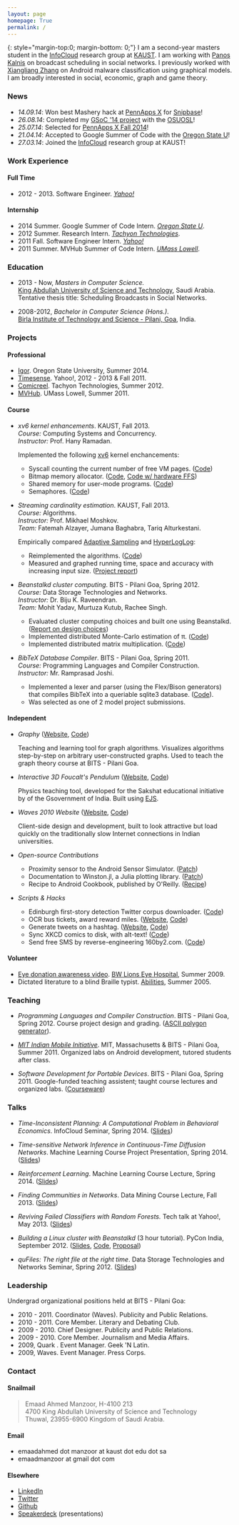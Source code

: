 ```yaml
---
layout: page
homepage: True
permalink: /
---
```


{: style="margin-top:0; margin-bottom: 0;"}
I am a second-year masters student in the [InfoCloud][1] research group at
[KAUST][2]. I am working with [Panos Kalnis][3] on broadcast scheduling in
social networks. I previously worked with [Xiangliang Zhang][5] on Android
malware classification using graphical models. I am broadly interested in
social, economic, graph and game theory.

### News

   * *14.09.14*: Won best Mashery hack at
   [PennApps X](http://2014f.pennapps.com/) for
   [Snipbase](http://challengepost.com/software/snipbase)!
   * *26.08.14*: Completed my [GSoC '14 project][7] with the [OSUOSL][6]!
   * *25.07.14*: Selected for
   [PennApps X Fall 2014](http://2014f.pennapps.com/)!
   * *21.04.14*: Accepted to Google Summer of Code with the [Oregon State U][6]!
   * *27.03.14*: Joined the [InfoCloud][1] research group at KAUST!

### Work Experience

#### Full Time

   * 2012 - 2013. Software Engineer. *[Yahoo!][8]*

#### Internship

   * 2014 Summer. Google Summer of Code Intern. *[Oregon State U][6]*.
   * 2012 Summer. Research Intern. *[Tachyon Technologies][9]*.
   * 2011 Fall. Software Engineer Intern. *[Yahoo!][8]*
   * 2011 Summer. MVHub Summer of Code Intern. *[UMass Lowell][10]*.

### Education

   * 2013 - Now, *Masters in Computer Science.*
     <br/>[King Abdullah University of Science and Technology][2], Saudi Arabia.
     <br/>Tentative thesis title: Scheduling Broadcasts in Social Networks.

   * 2008-2012, *Bachelor in Computer Science (Hons.)*.
     <br/>[Birla Institute of Technology and Science - Pilani, Goa][4], India.

### Projects

#### Professional

   * [Igor](/tags/#gsoc2014-ref). Oregon State University, Summer 2014.
   * [Timesense](/yahoo/). Yahoo!, 2012 - 2013 & Fall 2011. 
   * [Comicreel](/tachyon/). Tachyon Technologies, Summer 2012.
   * [MVHub](http://thecsl.org/go/fake-blog/packaged_divorce.shtml). UMass Lowell, Summer 2011.

#### Course

   * *xv6 kernel enhancements*. KAUST, Fall 2013.<br/>
      *Course:* Computing Systems and Concurrency.<br/>
      *Instructor:* Prof. Hany Ramadan.

      Implemented the following [xv6](http://pdos.csail.mit.edu/6.828/2012/xv6.html) kernel enchancements:

      * Syscall counting the current number of free VM pages. ([Code](https://github.com/emaadmanzoor/xv6/tree/used-pages-syscall))
      * Bitmap memory allocator. ([Code](https://github.com/emaadmanzoor/xv6/tree/free-memory-bitmap), [Code w/ hardware FFS](https://github.com/emaadmanzoor/xv6/tree/hardware-ffs))
      * Shared memory for user-mode programs. ([Code](https://github.com/emaadmanzoor/xv6/tree/shared-memory))
      * Semaphores. ([Code](https://github.com/emaadmanzoor/xv6/tree/semaphores))

   * *Streaming cardinality estimation*. KAUST, Fall 2013.<br/>
      *Course:* Algorithms.<br/>
      *Instructor:* Prof. Mikhael Moshkov.<br/>
      *Team:* Fatemah Alzayer, Jumana Baghabra, Tariq Alturkestani.

      Empirically compared [Adaptive Sampling](http://hal.archives-ouvertes.fr/docs/00/07/55/33/PDF/RR-1025.pdf) and [HyperLogLog](http://algo.inria.fr/flajolet/Publications/FlFuGaMe07.pdf):

      * Reimplemented the algorithms. ([Code](https://github.com/emaadmanzoor/streaming-unique-counting))
      * Measured and graphed running time, space and accuracy with increasing input size. ([Project report](https://www.dropbox.com/s/xa8hir3x2zlwv31/CS260_Final_Report.pdf))

   * *Beanstalkd cluster computing*. BITS - Pilani Goa, Spring 2012.<br/>
      *Course:* Data Storage Technologies and Networks.<br/>
      *Instructor:* Dr. Biju K. Raveendran.<br/>
      *Team:* Mohit Yadav, Murtuza Kutub, Rachee Singh.

      * Evaluated cluster computing choices and built one using Beanstalkd. ([Report on design choices](http://eyeshalfclosed.com/blog/2012/03/17/throwing-darts/))
      * Implemented distributed Monte-Carlo estimation of π. ([Code](https://github.com/emaadmanzoor/distributed-pi-estimation))
      * Implemented distributed matrix multiplication. ([Code](https://github.com/racheesingh/Beanstalkd-Cluster))

   * *BibTeX Database Compiler*. BITS - Pilani Goa, Spring 2011.<br/>
      *Course:* Programming Languages and Compiler Construction.<br/>
      *Instructor:* Mr. Ramprasad Joshi.<br/>

      * Implemented a lexer and parser (using the Flex/Bison generators) that compiles BibTeX into a queriable sqlite3 database. ([Code](https://github.com/emaadmanzoor/bib2sqlite)).
      * Was selected as one of 2 model project submissions.

#### Independent

   * *Graphy* ([Website](http://emaadmanzoor.github.io/graphy/), [Code](https://github.com/emaadmanzoor/graphy/))

      Teaching and learning tool for graph algorithms. Visualizes algorithms step-by-step on arbitrary user-constructed graphs. Used to teach the graph theory course at BITS - Pilani Goa.

   * *Interactive 3D Foucalt's Pendulum* ([Website](http://ictwiki.iitk.ernet.in/wiki/index.php/Animations_in_Physics), [Code](https://github.com/racheesingh/Physics-Simulations))

      Physics teaching tool, developed for the Sakshat educational initiative by of the Gsovernment of India. Built using [EJS](http://fem.um.es/Ejs/).

   * *Waves 2010 Website* ([Website](http://www.bits-waves.org/2010/), [Code](https://github.com/emaadmanzoor/openwaves2010))

      Client-side design and development, built to look attractive but load quickly on the traditionally slow Internet connections in Indian universities.

   * *Open-source Contributions*
      * Proximity sensor to the Android Sensor Simulator. ([Patch](http://code.google.com/p/openintents/source/detail?r=3280))
      * Documentation to Winston.jl, a Julia plotting library. ([Patch](https://github.com/nolta/Winston.jl/issues/38))
      * Recipe to Android Cookbook, published by O'Reilly. ([Recipe](https://www.androidcookbook.com/Recipe.seam?recipeId=1229))

   * *Scripts & Hacks*
      * Edinburgh first-story detection Twitter corpus downloader. ([Code](https://gist.github.com/emaadmanzoor/5019020))
      * OCR bus tickets, award reward miles. ([Website](http://bmtcmiles.herokuapp.com/), [Code](https://github.com/emaadmanzoor/bmtc-miles/))
      * Generate tweets on a hashtag. ([Website](http://lyrebird.herokuapp.com/), [Code](https://github.com/emaadmanzoor/lyrebird))
      * Sync XKCD comics to disk, with alt-text! ([Code](https://github.com/emaadmanzoor/xkcd.pl))
      * Send free SMS by reverse-engineering 160by2.com. ([Code](https://github.com/emaadmanzoor/pyFreeSMS))

#### Volunteer

   * [Eye donation awareness video](http://www.youtube.com/watch?v=4GYvi0BYvks). [BW Lions Eye Hospital](http://www.bwlionseye.org/), Summer 2009.
   * Dictated literature to a blind Braille typist. [Abilities](http://www.ashanet.org/projects/project-view.php?p=5]), Summer 2005.

### Teaching

   * *Programming Languages and Compiler Construction*. BITS - Pilani Goa, Spring 2012. Course project design and grading. ([ASCII polygon generator](https://github.com/racheesingh/Regular-Polygon-Generator)).

   * *[MIT Indian Mobile Initiative](http://globalchallenge.mit.edu/teams/view/148)*. MIT, Massachusetts & BITS - Pilani Goa, Summer 2011. Organized labs on Android development, tutored students after class.

   * *Software Development for Portable Devices*. BITS - Pilani Goa, Spring 2011. Google-funded teaching assistent; taught course lectures and organized labs. ([Courseware](http://bit.ly/emaadcourseware))

### Talks

   * *Time-Inconsistent Planning: A Computational Problem in Behavioral Economics*. InfoCloud Seminar, Spring 2014. ([Slides](https://speakerdeck.com/emaadmanzoor/time-inconsistent-planning))

   * *Time-sensitive Network Inference in Continuous-Time Diffusion Networks*. Machine Learning Course Project Presentation, Spring 2014. ([Slides](https://speakerdeck.com/emaadmanzoor/time-sensitive-network-inference-in-diffusion-networks))

   * *Reinforcement Learning*. Machine Learning Course Lecture, Spring 2014. ([Slides](https://speakerdeck.com/emaadmanzoor/reinforcement-learning))

   * *Finding Communities in Networks*. Data Mining Course Lecture, Fall 2013. ([Slides](https://speakerdeck.com/emaadmanzoor/finding-communities-in-networks))

   * *Reviving Failed Classifiers with Random Forests.* Tech talk at Yahoo!, May 2013. ([Slides](https://speakerdeck.com/emaadmanzoor/reviving-failed-classifiers-with-random-forests))

   * *Building a Linux cluster with Beanstalkd* (3 hour tutorial). PyCon India, September 2012. ([Slides](https://speakerdeck.com/emaadmanzoor/building-a-cluster-with-python-and-beanstalkd), [Code](https://github.com/emaadmanzoor/beanstalkd-pycon2012-tutorial/), [Proposal](http://in.pycon.org/2012/funnel/pyconindia2012/55-simple-linux-cluster-with-python-and-beanstalkd))

   * *quFiles: The right file at the right time*. Data Storage Technologies and Networks Seminar, Spring 2012. ([Slides](https://speakerdeck.com/emaadmanzoor/qufiles-the-right-file-at-the-right-time))

### Leadership

Undergrad organizational positions held at BITS - Pilani Goa:

   * 2010 - 2011. Coordinator (Waves). Publicity and Public Relations.
   * 2010 - 2011. Core Member. Literary and Debating Club.
   * 2009 - 2010. Chief Designer. Publicity and Public Relations.
   * 2009 - 2010. Core Member. Journalism and Media Affairs.
   * 2009, Quark . Event Manager. Geek 'N Latin.
   * 2009, Waves. Event Manager. Press Corps.

### Contact

#### Snailmail

> Emaad Ahmed Manzoor, H-4100 213<br/>
> 4700 King Abdullah University of Science and Technology<br/>
> Thuwal, 23955-6900 Kingdom of Saudi Arabia.<br/>

#### Email

   * emaadahmed dot manzoor at kaust dot edu dot sa
   * emaadmanzoor at gmail dot com

#### Elsewhere

   * [LinkedIn](https://linkedin.com/in/emaadmanzoor)
   * [Twitter](https://twitter.com/emaadmanzoor)
   * [Github](https://github.com/emaadmanzoor)
   * [Speakerdeck](https://speakerdeck.com/emaadmanzoor) (presentations)

[1]: http://cloud.kaust.edu.sa/
[2]: http://www.kaust.edu.sa/
[3]: http://www.panoskalnis.com/
[4]: http://www.bits-pilani.ac.in/goa/
[5]: https://www.lri.fr/~xlzhang/
[6]: https://www.google-melange.com/gsoc/org2/google/gsoc2014/osuosl
[7]: https://www.google-melange.com/gsoc/project/details/google/gsoc2014/emaadmanzoor/5693417237512192
[8]: http://www.yahoo.com/
[9]: http://tachyon.in
[10]: http://uml.edu
